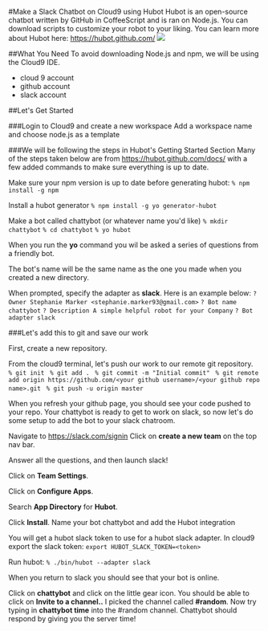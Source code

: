 #Make a Slack Chatbot on Cloud9 using Hubot
Hubot is an open-source chatbot written by GitHub in CoffeeScript and is ran on Node.js. You can download scripts to customize your robot to your liking. You can learn more about Hubot here: https://hubot.github.com/
![](http://cdn0.icicletech.com/media/hubot.png)

##What You Need
To avoid downloading Node.js and npm, we will be using the Cloud9 IDE.
* cloud 9 account
* github account
* slack account

##Let's Get Started

###Login to Cloud9 and create a new workspace
Add a workspace name and choose node.js as a template

###We will be following the steps in Hubot's Getting Started Section 
Many of the steps taken below are from https://hubot.github.com/docs/ with a few added commands to make sure everything is up to date.

Make sure your npm version is up to date before generating hubot:
```% npm install -g npm```

Install a hubot generator
```% npm install -g yo generator-hubot```


Make a bot called chattybot (or whatever name you'd like)
```% mkdir chattybot```
```% cd chattybot```
```% yo hubot```

When you run the **yo** command you wil be asked a series of questions from a friendly bot.

The bot's name will be the same name as the one you made when you created a new directory.

When prompted, specify the adapter as **slack**. Here is an example below:
```? Owner Stephanie Marker <stephanie.marker93@gmail.com>```
```? Bot name chattybot```
```? Description A simple helpful robot for your Company```
```? Bot adapter slack```


###Let's add this to git and save our work

First, create a new repository. 

From the cloud9 terminal, let's push our work to our remote git repository.
``` % git init```
``` % git add .```
``` % git commit -m "Initial commit"```
``` % git remote add origin https://github.com/<your github username>/<your github repo name>.git```
``` % git push -u origin master```

When you refresh your github page, you should see your code pushed to your repo. Your chattybot is ready to get to work on slack, so now let's do some setup to add the bot to your slack chatroom.

Navigate to https://slack.com/signin
Click on **create a new team** on the top nav bar.

Answer all the questions, and then launch slack!

Click on **Team Settings**.

Click on **Configure Apps**.

Search **App Directory** for **Hubot**.

Click **Install**.
Name your bot chattybot and add the Hubot integration

You will get a hubot slack token to use for a hubot slack adapter.
In cloud9 export the slack token:
```export HUBOT_SLACK_TOKEN=<token>```

Run hubot:
```% ./bin/hubot --adapter slack``` 

When you return to slack you should see that your bot is online.

Click on **chattybot** and click on the little gear icon. You should be able to click on **Invite to a channel..** I picked the channel called **#random**. Now try typing in **chattybot time** into the #random channel. Chattybot should respond by giving you the server time!





